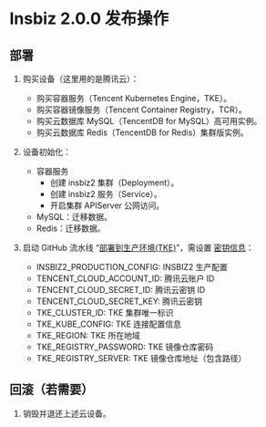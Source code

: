 # Insbiz 2.0.0 发布操作

## 部署

1. 购买设备（这里用的是腾讯云）：

   - 购买容器服务（Tencent Kubernetes Engine，TKE）。
   - 购买容器镜像服务（Tencent Container Registry，TCR）。
   - 购买云数据库 MySQL（TencentDB for MySQL）高可用实例。
   - 购买云数据库 Redis（TencentDB for Redis）集群版实例。

2. 设备初始化：

   - 容器服务
     - 创建 insbiz2 集群（Deployment）。
     - 创建 insbiz2 服务（Service）。
     - 开启集群 APIServer 公网访问。
   - MySQL：迁移数据。
   - Redis：迁移数据。

3. 启动 GitHub 流水线 “[部署到生产环境(TKE)](https://github.com/fooins/insbiz2/actions/workflows/deploy-to-prod-tke.yaml)”，需设置 [密钥信息](https://github.com/organizations/fooins/settings/secrets/actions)：

   - INSBIZ2_PRODUCTION_CONFIG: INSBIZ2 生产配置
   - TENCENT_CLOUD_ACCOUNT_ID: 腾讯云账户 ID
   - TENCENT_CLOUD_SECRET_ID: 腾讯云密钥 ID
   - TENCENT_CLOUD_SECRET_KEY: 腾讯云密钥
   - TKE_CLUSTER_ID: TKE 集群唯一标识
   - TKE_KUBE_CONFIG: TKE 连接配置信息
   - TKE_REGION: TKE 所在地域
   - TKE_REGISTRY_PASSWORD: TKE 镜像仓库密码
   - TKE_REGISTRY_SERVER: TKE 镜像仓库地址（包含路径）

## 回滚（若需要）

1. 销毁并退还上述云设备。

